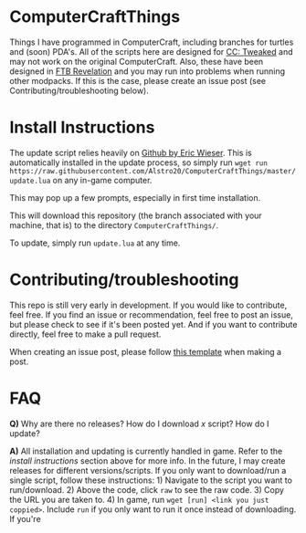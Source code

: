 # ComputerCraftThings

Things I have programmed in ComputerCraft, including branches for turtles and (soon) PDA's. All of the scripts here are designed for [CC: Tweaked](https://www.curseforge.com/minecraft/mc-mods/cc-tweaked) and may not work on the original ComputerCraft. Also, these have been designed in [FTB Revelation](https://www.curseforge.com/minecraft/modpacks/ftb-revelation) and you may run into problems when running other modpacks. If this is the case, please create an issue post (see Contributing/troubleshooting below).

# Install Instructions

The update script relies heavily on [Github by Eric Wieser](https://github.com/eric-wieser/computercraft-github). This is automatically installed in the update process, so simply run ```wget run https://raw.githubusercontent.com/Alstro20/ComputerCraftThings/master/update.lua``` on any in-game computer.

This may pop up a few prompts, especially in first time installation.

This will download this repository (the branch associated with your machine, that is) to the directory `ComputerCraftThings/`.

To update, simply run `update.lua` at any time.

# Contributing/troubleshooting

This repo is still very early in development. If you would like to contribute, feel free. If you find an issue or recommendation, feel free to post an issue, but please check to see if it's been posted yet. And if you want to contribute directly, feel free to make a pull request.

When creating an issue post, please follow [this template](https://github.com/Alstro20/ComputerCraftThings/wiki/Issues-Template) when making a post.

# FAQ

**Q)** Why are there no releases? How do I download *x* script? How do I update?

**A)** All installation and updating is currently handled in game. Refer to the *install instructions* section above for more info. In the future, I may create releases for different versions/scripts. If you only want to download/run a single script, follow these instructions: 1) Navigate to the script you want to run/download. 2) Above the code, click `raw` to see the raw code. 3) Copy the URL you are taken to. 4) In game, run `wget [run] <link you just coppied>`. Include `run` if you only want to run it once instead of downloading. If you're

